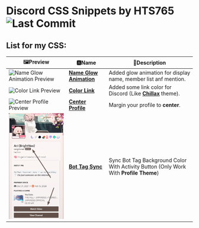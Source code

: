 # Discord CSS Snippets by HTS765 ![Last Commit](https://img.shields.io/github/last-commit/sang765/Discord-CSS-Snippets?&style=for-the-badge&color=ffb5c8&logoColor=ffb5c8&labelColor=ffb5c8"width="10")
## List for my CSS:

|🖼️Preview|🅰️Name|📝Description|
|-------|----|-----------|
|![Name Glow Animation Preview](https://github.com/sang765/vencord-css-snippets/assets/80249864/20ce2b12-278b-4aae-8c06-f4e0cbab4d0e)|**[Name Glow Animation](https://github.com/sang765/vencord-css-snippets/tree/main/NameGlowAnimation)**|Added glow animation for display name, member list anf mention.|
|![Color Link Preview](https://github.com/sang765/vencord-css-snippets/assets/80249864/dafe082c-2ad5-428f-85c1-12d41bd2e026)|**[Color Link](https://github.com/sang765/vencord-css-snippets/tree/main/Color%20Links)**|Added some link color for Discord (Like **[Chillax](https://betterdiscord.app/theme/Chillax)** theme).|
|![Center Profile Preview](https://github.com/sang765/Discord-CSS-Snippets/assets/80249864/562fb6d7-2715-4551-a967-2cad935d5c5f)|**[Center Profile](https://github.com/sang765/Discord-CSS-Snippets/tree/main/Center%20Profile)**|Margin your profile to **center**.|
|![Bot Tag Sync Preview](/assets/BotTagSyncPreview.png)|**[Bot Tag Sync](https://github.com/sang765/Discord-CSS-Snippets/tree/main/BotTagSync)**|Sync Bot Tag Background Color With Activity Button (Only Work With **Profile Theme**)|
